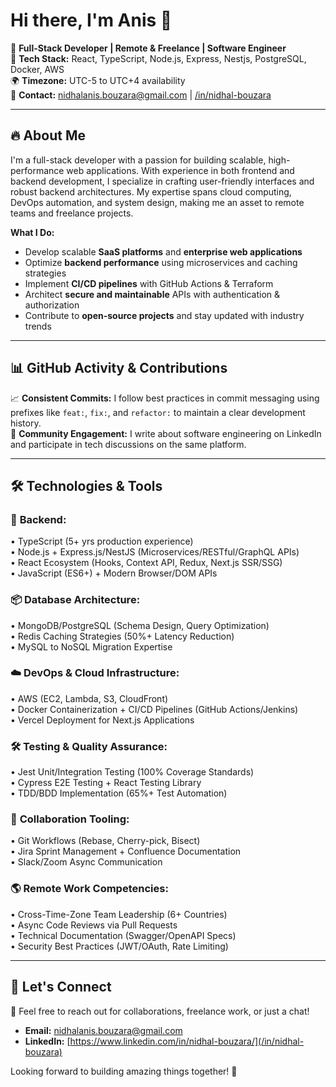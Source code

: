 # Hi there, I'm Anis 👋

🚀 **Full-Stack Developer | Remote & Freelance | Software Engineer**  
🔧 **Tech Stack:** React, TypeScript, Node.js, Express, Nestjs, PostgreSQL, Docker, AWS  
🌍 **Timezone:** UTC-5 to UTC+4 availability  
📩 **Contact:** [nidhalanis.bouzara@gmail.com](mailto:nidhalanis.bouzara@gmail.com) | [/in/nidhal-bouzara](https://www.linkedin.com/in/nidhal-bouzara/)

---

## 🔥 About Me

I'm a full-stack developer with a passion for building scalable, high-performance web applications. With experience in both frontend and backend development, I specialize in crafting user-friendly interfaces and robust backend architectures. My expertise spans cloud computing, DevOps automation, and system design, making me an asset to remote teams and freelance projects.

**What I Do:**
- Develop scalable **SaaS platforms** and **enterprise web applications**
- Optimize **backend performance** using microservices and caching strategies
- Implement **CI/CD pipelines** with GitHub Actions & Terraform
- Architect **secure and maintainable** APIs with authentication & authorization
- Contribute to **open-source projects** and stay updated with industry trends

---

## 📊 GitHub Activity & Contributions

📈 **Consistent Commits:** I follow best practices in commit messaging using prefixes like `feat:`, `fix:`, and `refactor:` to maintain a clear development history.  
📢 **Community Engagement:** I write about software engineering on LinkedIn and participate in tech discussions on the same platform.

---

## 🛠️ Technologies & Tools

### 🚀 **Backend:**
  • TypeScript (5+ yrs production experience)  
	•	Node.js + Express.js/NestJS (Microservices/RESTful/GraphQL APIs)  
	•	React Ecosystem (Hooks, Context API, Redux, Next.js SSR/SSG)  
	•	JavaScript (ES6+) + Modern Browser/DOM APIs  

### 📦 **Database Architecture:**
  • MongoDB/PostgreSQL (Schema Design, Query Optimization)  
	•	Redis Caching Strategies (50%+ Latency Reduction)  
	•	MySQL to NoSQL Migration Expertise  

### ☁️ **DevOps & Cloud Infrastructure:**
  •	AWS (EC2, Lambda, S3, CloudFront)  
	•	Docker Containerization + CI/CD Pipelines (GitHub Actions/Jenkins)  
	•	Vercel Deployment for Next.js Applications  

### 🛠️ **Testing & Quality Assurance:**
  •	Jest Unit/Integration Testing (100% Coverage Standards)  
	•	Cypress E2E Testing + React Testing Library  
	•	TDD/BDD Implementation (65%+ Test Automation)  

### 🏢 **Collaboration Tooling:**
  •	Git Workflows (Rebase, Cherry-pick, Bisect)  
	•	Jira Sprint Management + Confluence Documentation  
	•	Slack/Zoom Async Communication  

### 🌎 **Remote Work Competencies:**
  •	Cross-Time-Zone Team Leadership (6+ Countries)  
	•	Async Code Reviews via Pull Requests  
	•	Technical Documentation (Swagger/OpenAPI Specs)  
	•	Security Best Practices (JWT/OAuth, Rate Limiting)  

---

## 🚀 Let's Connect

📩 Feel free to reach out for collaborations, freelance work, or just a chat!
- **Email:** [nidhalanis.bouzara@gmail.com](nidhalanis.bouzara@gmail.com)
- **LinkedIn:** [https://www.linkedin.com/in/nidhal-bouzara/](/in/nidhal-bouzara)

Looking forward to building amazing things together! 🚀

